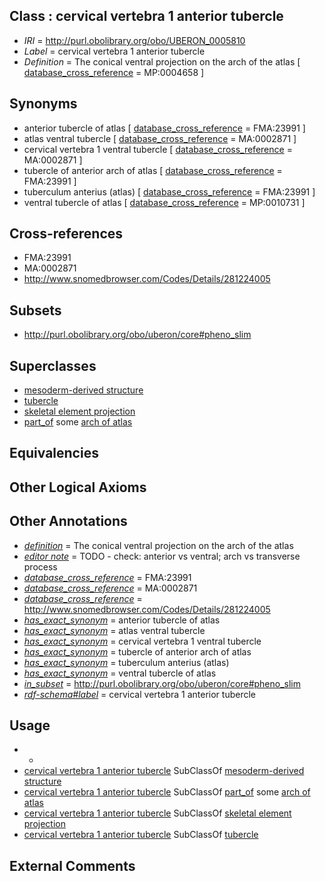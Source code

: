 
## Class : cervical vertebra 1 anterior tubercle

 * *IRI* = http://purl.obolibrary.org/obo/UBERON_0005810
 * *Label* = cervical vertebra 1 anterior tubercle
 * *Definition* = The conical ventral projection on the arch of the atlas [ [database_cross_reference](../../ef/oboInOwl#hasDbXref.md) = MP:0004658 ]

## Synonyms

 * anterior tubercle of atlas [ [database_cross_reference](../../ef/oboInOwl#hasDbXref.md) = FMA:23991 ]
 * atlas ventral tubercle [ [database_cross_reference](../../ef/oboInOwl#hasDbXref.md) = MA:0002871 ]
 * cervical vertebra 1 ventral tubercle [ [database_cross_reference](../../ef/oboInOwl#hasDbXref.md) = MA:0002871 ]
 * tubercle of anterior arch of atlas [ [database_cross_reference](../../ef/oboInOwl#hasDbXref.md) = FMA:23991 ]
 * tuberculum anterius (atlas) [ [database_cross_reference](../../ef/oboInOwl#hasDbXref.md) = FMA:23991 ]
 * ventral tubercle of atlas [ [database_cross_reference](../../ef/oboInOwl#hasDbXref.md) = MP:0010731 ]

## Cross-references

 * FMA:23991
 * MA:0002871
 * http://www.snomedbrowser.com/Codes/Details/281224005

## Subsets

 * http://purl.obolibrary.org/obo/uberon/core#pheno_slim

## Superclasses

 * [mesoderm-derived structure](../../UBERON/20/UBERON_0004120.md)
 * [tubercle](../../UBERON/13/UBERON_0005813.md)
 * [skeletal element projection](../../UBERON/00/UBERON_4100000.md)
 * [part_of](../../BFO/50/BFO_0000050.md) some [arch of atlas](../../UBERON/14/UBERON_0005814.md)

## Equivalencies


## Other Logical Axioms


## Other Annotations

 * *[definition](../../IAO/15/IAO_0000115.md)* = The conical ventral projection on the arch of the atlas
 * *[editor note](../../IAO/16/IAO_0000116.md)* = TODO - check: anterior vs ventral; arch vs transverse process
 * *[database_cross_reference](../../ef/oboInOwl#hasDbXref.md)* = FMA:23991
 * *[database_cross_reference](../../ef/oboInOwl#hasDbXref.md)* = MA:0002871
 * *[database_cross_reference](../../ef/oboInOwl#hasDbXref.md)* = http://www.snomedbrowser.com/Codes/Details/281224005
 * *[has_exact_synonym](../../ym/oboInOwl#hasExactSynonym.md)* = anterior tubercle of atlas
 * *[has_exact_synonym](../../ym/oboInOwl#hasExactSynonym.md)* = atlas ventral tubercle
 * *[has_exact_synonym](../../ym/oboInOwl#hasExactSynonym.md)* = cervical vertebra 1 ventral tubercle
 * *[has_exact_synonym](../../ym/oboInOwl#hasExactSynonym.md)* = tubercle of anterior arch of atlas
 * *[has_exact_synonym](../../ym/oboInOwl#hasExactSynonym.md)* = tuberculum anterius (atlas)
 * *[has_exact_synonym](../../ym/oboInOwl#hasExactSynonym.md)* = ventral tubercle of atlas
 * *[in_subset](../../et/oboInOwl#inSubset.md)* = http://purl.obolibrary.org/obo/uberon/core#pheno_slim
 * *[rdf-schema#label](../../el/rdf-schema#label.md)* = cervical vertebra 1 anterior tubercle

## Usage

 * -
 * [cervical vertebra 1 anterior tubercle](../../UBERON/10/UBERON_0005810.md) SubClassOf [mesoderm-derived structure](../../UBERON/20/UBERON_0004120.md)
 * [cervical vertebra 1 anterior tubercle](../../UBERON/10/UBERON_0005810.md) SubClassOf [part_of](../../BFO/50/BFO_0000050.md) some [arch of atlas](../../UBERON/14/UBERON_0005814.md)
 * [cervical vertebra 1 anterior tubercle](../../UBERON/10/UBERON_0005810.md) SubClassOf [skeletal element projection](../../UBERON/00/UBERON_4100000.md)
 * [cervical vertebra 1 anterior tubercle](../../UBERON/10/UBERON_0005810.md) SubClassOf [tubercle](../../UBERON/13/UBERON_0005813.md)

## External Comments


